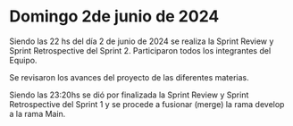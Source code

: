 # Domingo 2de junio de 2024 
Siendo las 22 hs del día 2 de junio de 2024 se realiza la Sprint Review y Sprint Retrospective del Sprint 2. Participaron todos los integrantes del Equipo.

Se revisaron los avances del proyecto de las diferentes materias.


Siendo las 23:20hs se dió por finalizada la Sprint Review y Sprint Retrospective del Sprint 1 y se procede a fusionar (merge) la rama develop a la rama Main.